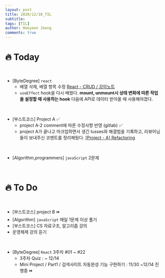 ```yaml
---
layout: post
title: 2020/12/10_TIL
subtitle:
tags: [TIL]
author: Heeyeon Jeong
comments: true
---
```


# 🔥 Today

<br>

- [ByteDegree] `react`
  - 배열 삭제, 배열 항목 수정 [React - CRUD / 강의노트](https://heeyeonjeong.tistory.com/61)
  - `useEffect` hook을 다시 배웠다. <b>mount, unmount시 상태 변화에 따른 작업을 설정할 때 사용하는 hook</b> 다음에 API로 데이터 받아올 때 사용해야겠다.

<br>

- [부스트코스] Project A ✅
  - project A-2 comment에 따른 수정사항 반영 (gitlab) ✅
  - project A가 끝나고 마크업하면서 생긴 Iusses와 해결법을 기록하고, 리뷰어님들이 보내주신 코멘트를 정리해뒀다. [[Project - A] Refactoring](https://heeyeonjeong.tistory.com/60?category=914390)

<br>

- [Algorithm,programmers] `javaScript` 2문제

<br>

# 🔥 To Do

<br>

- [부스트코스] project B ⏩
- [Algorithm] `javaScript` 매일 1문제 이상 풀기
- [부스트코스] CS 자료구조, 알고리즘 강의
- 운영체제 강의 듣기

<br>

- [ByteDegree] `React` 3주차 #01 ~ #22
  - 3주차 Quiz : ~ 12/14
  - Mini Project / Part1 / 검색사이트 자동완성 기능 구현하기 : 11/30 ~12/14 진행중 ⏩
